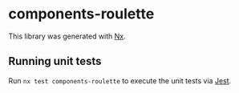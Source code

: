 # components-roulette

This library was generated with [Nx](https://nx.dev).

## Running unit tests

Run `nx test components-roulette` to execute the unit tests via [Jest](https://jestjs.io).
